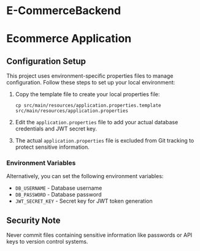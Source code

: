 # E-CommerceBackend
# Ecommerce Application

## Configuration Setup

This project uses environment-specific properties files to manage configuration. Follow these steps to set up your local environment:

1. Copy the template file to create your local properties file:
   ```
   cp src/main/resources/application.properties.template src/main/resources/application.properties
   ```

2. Edit the `application.properties` file to add your actual database credentials and JWT secret key.

3. The actual `application.properties` file is excluded from Git tracking to protect sensitive information.

### Environment Variables

Alternatively, you can set the following environment variables:

- `DB_USERNAME` - Database username
- `DB_PASSWORD` - Database password
- `JWT_SECRET_KEY` - Secret key for JWT token generation

## Security Note

Never commit files containing sensitive information like passwords or API keys to version control systems.